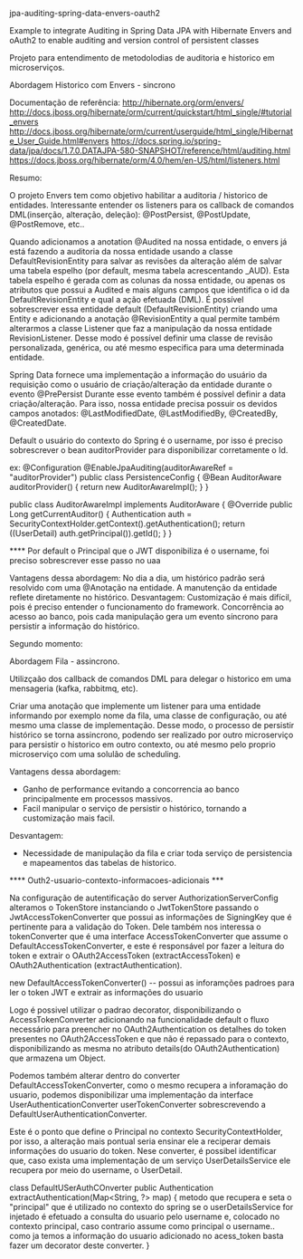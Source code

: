 jpa-auditing-spring-data-envers-oauth2

Example to integrate Auditing in Spring Data JPA with Hibernate Envers and oAuth2 to enable auditing and version control of persistent classes

Projeto para entendimento de metodolodias de auditoria e historico em microserviços.

Abordagem Historico com Envers - sincrono


Documentação de referência:
http://hibernate.org/orm/envers/
http://docs.jboss.org/hibernate/orm/current/quickstart/html_single/#tutorial_envers
http://docs.jboss.org/hibernate/orm/current/userguide/html_single/Hibernate_User_Guide.html#envers
https://docs.spring.io/spring-data/jpa/docs/1.7.0.DATAJPA-580-SNAPSHOT/reference/html/auditing.html
https://docs.jboss.org/hibernate/orm/4.0/hem/en-US/html/listeners.html
 
 
Resumo:
 
O projeto Envers tem como objetivo habilitar a auditoria / historico de entidades. Interessante entender os listeners para os callback de comandos DML(inserção, alteração, deleção): @PostPersist, @PostUpdate, @PostRemove, etc..
 
Quando adicionamos a anotation @Audited na nossa entidade, o envers já está fazendo a auditoria da nossa entidade usando a classe DefaultRevisionEntity para salvar as revisões da alteração além de salvar uma tabela espelho (por default, mesma tabela acrescentando _AUD). Esta tabela espelho é gerada com as colunas da nossa entidade, ou apenas os atributos que possui a Audited e mais alguns campos que identifica o id da DefaultRevisionEntity e qual a ação efetuada (DML). É possível sobrescrever essa entidade default (DefaultRevisionEntity) criando uma Entity e adicionando a anotação @RevisionEntity a qual permite também alterarmos a classe Listener que faz a manipulação da nossa entidade RevisionListener. Desse modo é possível definir uma classe de revisão personalizada, genérica, ou até mesmo especifica para uma determinada entidade.
 
Spring Data fornece uma implementação a informação do usuário da requisição como o usuário de criação/alteração da entidade durante o evento @PrePersist Durante esse evento também é possível definir a data criação/alteração. Para isso, nossa entidade precisa possuir os devidos campos anotados: @LastModifiedDate, @LastModifiedBy, @CreatedBy, @CreatedDate.
 
Default o usuário do contexto do Spring é o username, por isso é preciso sobrescrever o bean auditorProvider para disponibilizar corretamente o Id.
 
ex:
@Configuration
@EnableJpaAuditing(auditorAwareRef = "auditorProvider")
public class PersistenceConfig {
@Bean AuditorAware auditorProvider() {
return new AuditorAwareImpl();
}
}
 
public class AuditorAwareImpl implements AuditorAware {
@Override public Long getCurrentAuditor() {
Authentication auth = SecurityContextHolder.getContext().getAuthentication();
return ((UserDetail) auth.getPrincipal()).getId();
}
}
 
**** Por default o Principal que o JWT disponibiliza é o username, foi preciso sobrescrever esse passo no uaa
 
Vantagens dessa abordagem:
No dia a dia, um histórico padrão será resolvido com uma @Anotação na entidade.
A manutenção da entidade reflete diretamente no histórico.
Desvantagem:
Customização é mais difícil, pois é preciso entender o funcionamento do framework.
Concorrência ao acesso ao banco, pois cada manipulação gera um evento síncrono para persistir a informação do histórico.

 
Segundo momento:

Abordagem Fila - assincrono.


Utilizçaão dos callback de comandos DML para delegar o historico em uma mensageria (kafka, rabbitmq, etc). 

Criar uma anotação que implemente um listener para uma entidade informando por exemplo nome da fila, uma classe de configuração, ou até mesmo uma classe de implementação. Desse modo, o processo de persistir histórico se torna assincrono, podendo ser realizado por outro microserviço para persistir o historico em outro contexto, ou até mesmo pelo proprio microserviço com uma solulão de scheduling.

Vantagens dessa abordagem:

- Ganho de performance evitando a concorrencia ao banco principalmente em processos massivos.
- Facil manipular o serviço de persistir o histórico, tornando a customização mais facil.

Desvantagem:
- Necessidade de manipulação da fila e criar toda serviço de persistencia e mapeamentos das tabelas de historico.


**** Outh2-usuario-contexto-informacoes-adicionais *** 

Na configuração de autentificação do server AuthorizationServerConfig alteramos o TokenStore instanciando o JwtTokenStore passando o JwtAccessTokenConverter que possui as informações de SigningKey que é pertinente para a validação do Token. Dele também nos interessa o tokenConverter que é uma interface AccessTokenConverter que assume o DefaultAccessTokenConverter, e este é responsável por fazer a leitura do token e extrair o OAuth2AccessToken (extractAccessToken) e OAuth2Authentication (extractAuthentication).

new DefaultAccessTokenConverter() -- possui as inforamções padroes para ler o token JWT e extrair as informações do usuario

Logo é possivel utilizar o padrao decorator, disponibilizando o AccessTokenConverter adicionando na funcionalidade default o fluxo necessário para preencher no OAuth2Authentication os detalhes do token presentes no OAuth2AccessToken e que não é repassado para o contexto, disponibilizando as mesma no atributo details(do OAuth2Authentication) que armazena um Object.

Podemos também alterar dentro do converter DefaultAccessTokenConverter, como o mesmo recupera a inforamação do usuario, podemos disponibilizar uma implementação da interface UserAuthenticationConverter userTokenConverter sobrescrevendo a DefaultUserAuthenticationConverter.

Este é o ponto que define o Principal no contexto SecurityContextHolder, por isso, a alteração mais pontual seria ensinar ele a reciperar demais informações do usuario do token. Nese converter, é possibel identificar que, caso exista uma implementação de um serviço UserDetailsService ele recupera por meio do username, o UserDetail. 


class DefaultUSerAuthCOnverter public Authentication extractAuthentication(Map<String, ?> map) { metodo que recupera e seta o "principal" que é utilizado no contexto do spring se o userDetailsService for injetado é efetuado a consulta do usuario pelo username e, colocado no contexto principal, caso contrario assume como principal o username.. como ja temos a informação do usuario adicionado no acess_token basta fazer um decorator deste converter. }
